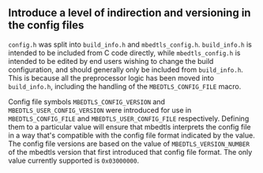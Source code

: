 Introduce a level of indirection and versioning in the config files
-------------------------------------------------------------------

`config.h` was split into `build_info.h` and `mbedtls_config.h`.
`build_info.h` is intended to be included from C code directly, while
`mbedtls_config.h` is intended to be edited by end users wishing to
change the build configuration, and should generally only be included from
`build_info.h`. This is because all the preprocessor logic has been moved
into `build_info.h`, including the handling of the `MBEDTLS_CONFIG_FILE`
macro.

Config file symbols `MBEDTLS_CONFIG_VERSION` and `MBEDTLS_USER_CONFIG_VERSION`
were introduced for use in `MBEDTLS_CONFIG_FILE` and
`MBEDTLS_USER_CONFIG_FILE` respectively.
Defining them to a particular value will ensure that mbedtls interprets
the config file in a way that's compatible with the config file format
indicated by the value.
The config file versions are based on the value of `MBEDTLS_VERSION_NUMBER`
of the mbedtls version that first introduced that config file format.
The only value currently supported is `0x03000000`.

